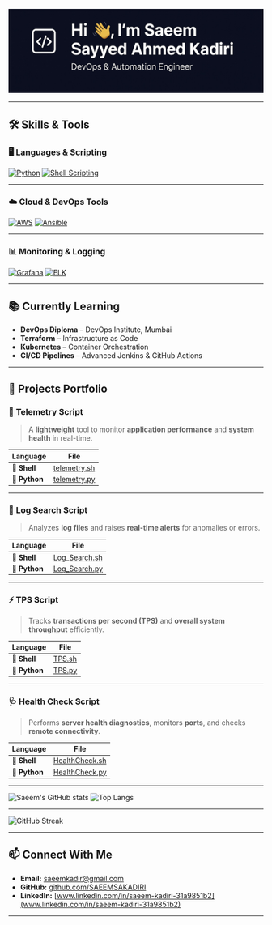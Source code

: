 ![Banner](Image.jpg)

---

## 🛠 Skills & Tools  
### 🖥️ Languages & Scripting  
[![Python](https://img.shields.io/badge/Python-3776AB?style=for-the-badge&logo=python&logoColor=white)](https://www.python.org/)
[![Shell Scripting](https://img.shields.io/badge/Shell_Scripting-4EAA25?style=for-the-badge&logo=gnu-bash&logoColor=white)](https://www.gnu.org/software/bash/)

---

### ☁️ Cloud & DevOps Tools  
[![AWS](https://img.shields.io/badge/AWS-232F3E?style=for-the-badge&logo=amazon-aws&logoColor=white)](https://aws.amazon.com/)
[![Ansible](https://img.shields.io/badge/Ansible-EE0000?style=for-the-badge&logo=ansible&logoColor=white)](https://www.ansible.com/)

---

### 📊 Monitoring & Logging  
[![Grafana](https://img.shields.io/badge/Grafana-F46800?style=for-the-badge&logo=grafana&logoColor=white)](https://grafana.com/)
[![ELK](https://img.shields.io/badge/ELK-005571?style=for-the-badge&logo=elastic&logoColor=white)](https://www.elastic.co/what-is/elk-stack)


---

## 📚 Currently Learning  
- **DevOps Diploma** – DevOps Institute, Mumbai  
- **Terraform** – Infrastructure as Code  
- **Kubernetes** – Container Orchestration  
- **CI/CD Pipelines** – Advanced Jenkins & GitHub Actions  

---


## 🚀 **Projects Portfolio**

### 📡 **Telemetry Script**
> A **lightweight** tool to monitor **application performance** and **system health** in real-time.

| Language | File |
|-----------|------|
| 🐚 **Shell**  | [telemetry.sh](telemetry.sh) |
| 🐍 **Python** | [telemetry.py](Telemetry_Python) |

---

### 📜 **Log Search Script**
> Analyzes **log files** and raises **real-time alerts** for anomalies or errors.

| Language | File |
|-----------|------|
| 🐚 **Shell**  | [Log_Search.sh](LOG_SEARCH) |
| 🐍 **Python** | [Log_Search.py](Log_Search_Py) |

---

### ⚡ **TPS Script**
> Tracks **transactions per second (TPS)** and **overall system throughput** efficiently.

| Language | File |
|-----------|------|
| 🐚 **Shell**  | [TPS.sh](TPS) |
| 🐍 **Python** | [TPS.py](TPS_Py) |

---

### 🩺 **Health Check Script**
> Performs **server health diagnostics**, monitors **ports**, and checks **remote connectivity**.

| Language | File |
|-----------|------|
| 🐚 **Shell**  | [HealthCheck.sh](HealthCheck) |
| 🐍 **Python** | [HealthCheck.py](HealthCheck_Py) |

---

![Saeem's GitHub stats](https://github-readme-stats.vercel.app/api?username=SAEEMSAKADIRI&show_icons=true&theme=radical&count_private=true&cache_seconds=14400)
![Top Langs](https://github-readme-stats.vercel.app/api/top-langs/?username=SAEEMSAKADIRI&layout=compact&theme=radical&cache_seconds=14400)

---

![GitHub Streak](https://streak-stats.demolab.com/?user=SAEEMSAKADIRI&theme=radical)

---

## 📫 Connect With Me  
- **Email:** [saeemkadir@gmail.com](mailto:saeemkadir@gmail.com)  
- **GitHub:** [github.com/SAEEMSAKADIRI](https://github.com/SAEEMSAKADIRI)  
- **LinkedIn:** [www.linkedin.com/in/saeem-kadiri-31a9851b2](www.linkedin.com/in/saeem-kadiri-31a9851b2)  

---

